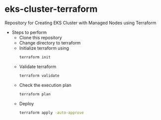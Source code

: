 # eks-cluster-terraform
Repository for Creating EKS Cluster with Managed Nodes using Terraform

- Steps to perform
  - Clone this repository
  - Change directory to terraform
  - Initialize terraform using
    ```sh
    terraform init
    ```
  - Validate terraform
    ```sh
    terraform validate
    ```
  - Check the execution plan
    ```sh
    terraform plan
    ```
  - Deploy
    ```sh
    terraform apply -auto-approve
    ```
